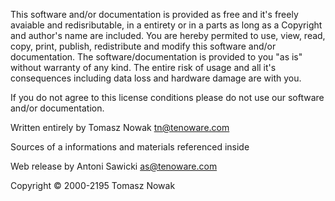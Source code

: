This software and/or documentation is provided as free and it's freely avaiable and redisributable, in a entirety or in a parts as long as a Copyright and author's name are included. You are hereby permited to use, view, read, copy, print, publish, redistribute and modify this software and/or documentation.
The software/documentation is provided to you "as is" without warranty of any kind. The entire risk of usage and all it's consequences including data loss and hardware damage are with you.

If you do not agree to this license conditions please do not use our software and/or documentation.

Written entirely by Tomasz Nowak <tn@tenoware.com>

Sources of a informations and materials referenced inside

Web release by Antoni Sawicki <as@tenoware.com>

Copyright © 2000-2195 Tomasz Nowak